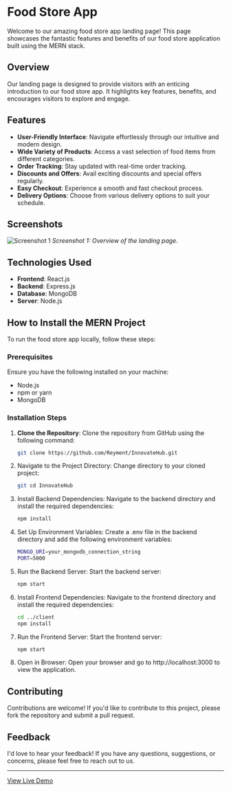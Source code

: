 
# Food Store App

Welcome to our amazing food store app landing page! This page showcases the fantastic features and benefits of our food store application built using the MERN stack.

## Overview

Our landing page is designed to provide visitors with an enticing introduction to our food store app. It highlights key features, benefits, and encourages visitors to explore and engage.

## Features

- **User-Friendly Interface**: Navigate effortlessly through our intuitive and modern design.
- **Wide Variety of Products**: Access a vast selection of food items from different categories.
- **Order Tracking**: Stay updated with real-time order tracking.
- **Discounts and Offers**: Avail exciting discounts and special offers regularly.
- **Easy Checkout**: Experience a smooth and fast checkout process.
- **Delivery Options**: Choose from various delivery options to suit your schedule.

## Screenshots

![Screenshot 1](/src/images/homepage.png)
*Screenshot 1: Overview of the landing page.*

## Technologies Used

- **Frontend**: React.js
- **Backend**: Express.js
- **Database**: MongoDB
- **Server**: Node.js

## How to Install the MERN Project

To run the food store app locally, follow these steps:

### Prerequisites

Ensure you have the following installed on your machine:
- Node.js
- npm or yarn
- MongoDB

### Installation Steps

1. **Clone the Repository**: Clone the repository from GitHub using the following command:
   ```bash
   git clone https://github.com/Reyment/InnovateHub.git

2. Navigate to the Project Directory: Change directory to your cloned project:
   ```bash
   git cd InnovateHub

3. Install Backend Dependencies: Navigate to the backend directory and install the required dependencies:
   ```bash
   npm install

4. Set Up Environment Variables: Create a .env file in the backend directory and add the following environment variables:
   ```bash
   MONGO_URI=your_mongodb_connection_string
   PORT=5000

5. Run the Backend Server: Start the backend server:
      ```bash
   npm start
      
6. Install Frontend Dependencies: Navigate to the frontend directory and install the required dependencies:
      ```bash
   cd ../client
   npm install

7. Run the Frontend Server: Start the frontend server:
     ```bash
   npm start

8. Open in Browser: Open your browser and go to http://localhost:3000 to view the application.
   
   
## Contributing

Contributions are welcome! If you'd like to contribute to this project, please fork the repository and submit a pull request.

## Feedback

I'd love to hear your feedback! If you have any questions, suggestions, or concerns, please feel free to reach out to us.


---

[View Live Demo](https://example-convert-figma-html-1.vercel.app/)


   
